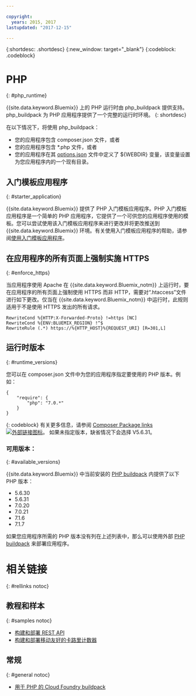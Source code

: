 ```yaml
---

copyright:
  years: 2015, 2017
lastupdated: "2017-12-15"

---
```


{:shortdesc: .shortdesc}
{:new_window: target="_blank"}
{:codeblock: .codeblock}

# PHP
{: #php_runtime}

{{site.data.keyword.Bluemix}} 上的 PHP 运行时由 php_buildpack 提供支持。php_buildpack 为 PHP 应用程序提供了一个完整的运行时环境。
{: shortdesc}

在以下情况下，将使用 php_buildpack：
* 您的应用程序包含 composer.json 文件，或者
* 您的应用程序包含 *.php 文件，或者
* 您的应用程序在其 [options.json](https://docs.cloudfoundry.org/buildpacks/php/gsg-php-config.html) 文件中定义了 ${WEBDIR} 变量，该变量设置为您应用程序内的一个现有目录。

## 入门模板应用程序
{: #starter_application}

{{site.data.keyword.Bluemix}} 提供了 PHP 入门模板应用程序。PHP 入门模板应用程序是一个简单的 PHP 应用程序，它提供了一个可供您的应用程序使用的模板。您可以尝试使用该入门模板应用程序来进行更改并将更改推送到 {{site.data.keyword.Bluemix}} 环境。有关使用入门模板应用程序的帮助，请参阅[使用入门模板应用程序](/docs/cfapps/starter_app_usage.html)。

## 在应用程序的所有页面上强制实施 HTTPS
{: #enforce_https}

当应用程序使用 Apache 在 {{site.data.keyword.Bluemix_notm}} 上运行时，要在应用程序的所有页面上强制使用 HTTPS 而非 HTTP，需要对“.htaccess”文件进行如下更改。仅当在 {{site.data.keyword.Bluemix_notm}} 中运行时，此规则适用于不是使用 HTTPS 发出的所有请求。

```
RewriteCond %{HTTP:X-Forwarded-Proto} !=https [NC]
RewriteCond %{ENV:BLUEMIX_REGION} !^$
RewriteRule (.*) https://%{HTTP_HOST}%{REQUEST_URI} [R=301,L]
```

## 运行时版本
{: #runtime_versions}

您可以在 composer.json 文件中为您的应用程序指定要使用的 PHP 版本。例如：

```
{
    "require": {
        "php": "7.0.*"
    }
}
```
{: codeblock}
有关更多信息，请参阅 [Composer Package links ![外部链接图标](../../icons/launch-glyph.svg "外部链接图标")](https://getcomposer.org/doc/04-schema.md#package-links)。
如果未指定版本，缺省情况下会选择 V5.6.31。

### 可用版本：
{: #available_versions}

{{site.data.keyword.Bluemix}} 中当前安装的 [PHP buildpack](https://github.com/cloudfoundry/php-buildpack/releases/tag/v4.3.27) 内提供了以下 PHP 版本：

* 5.6.30
* 5.6.31
* 7.0.20
* 7.0.21
* 7.1.6
* 7.1.7

如果您应用程序所需的 PHP 版本没有列在上述列表中，那么可以使用外部 [PHP buildpack](https://github.com/cloudfoundry/php-buildpack.git) 来部署应用程序。

# 相关链接
{: #rellinks notoc}
## 教程和样本
{: #samples notoc}
* [构建和部署 REST API](http://www.ibm.com/developerworks/library/wa-deployrest-app/)
* [构建和部署移动友好的卡路里计数器](http://www.ibm.com/developerworks/library/mo-bluemix-php-nutritionix-angularjs/)
## 常规
{: #general notoc}
* [用于 PHP 的 Cloud Foundry buildpack](https://github.com/cloudfoundry/php-buildpack.git)
